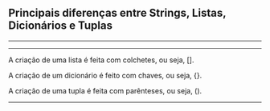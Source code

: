## Principais diferenças entre Strings, Listas, Dicionários e Tuplas

---


---

A criação de uma lista é feita com colchetes, ou seja, [].

A criação de um dicionário é feito com chaves, ou seja, {}.

A criação de uma tupla é feita com parênteses, ou seja, ().

---
